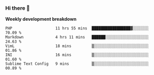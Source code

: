 ### Hi there 👋


**Weekly development breakdown**

<!--START_SECTION:waka-->
```text
PHP                   11 hrs 55 mins  █████████████████▓░░░░░░░   70.09 % 
Markdown              4 hrs 11 mins   ██████░░░░░░░░░░░░░░░░░░░   24.63 % 
VimL                  18 mins         ▒░░░░░░░░░░░░░░░░░░░░░░░░   01.86 % 
INI                   16 mins         ▒░░░░░░░░░░░░░░░░░░░░░░░░   01.60 % 
Sublime Text Config   9 mins          ▒░░░░░░░░░░░░░░░░░░░░░░░░   00.89 % 
```
<!--END_SECTION:waka-->
